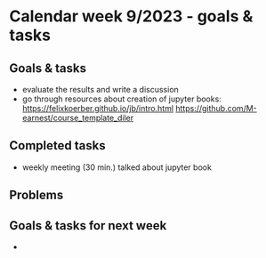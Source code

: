 # Calendar week 9/2023 - goals & tasks

## Goals & tasks
- evaluate the results and write a discussion
- go through resources about creation of jupyter books:
    https://felixkoerber.github.io/jb/intro.html
    https://github.com/M-earnest/course_template_diler



## Completed tasks
- weekly meeting (30 min.)
    talked about jupyter book

## Problems




## Goals & tasks for next week
- 
